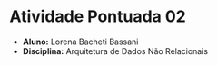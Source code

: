# Atividade Pontuada 02
- **Aluno:** Lorena Bacheti Bassani
- **Disciplina:** Arquitetura de Dados Não Relacionais
